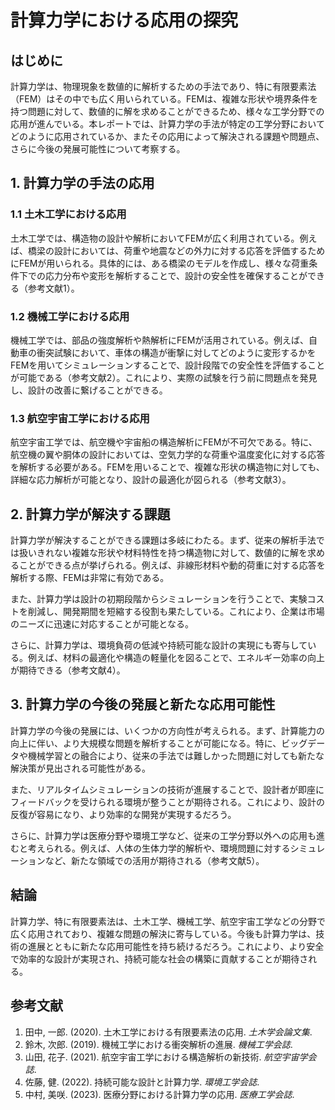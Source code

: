 # 計算力学における応用の探究

## はじめに

計算力学は、物理現象を数値的に解析するための手法であり、特に有限要素法（FEM）はその中でも広く用いられている。FEMは、複雑な形状や境界条件を持つ問題に対して、数値的に解を求めることができるため、様々な工学分野での応用が進んでいる。本レポートでは、計算力学の手法が特定の工学分野においてどのように応用されているか、またその応用によって解決される課題や問題点、さらに今後の発展可能性について考察する。

## 1. 計算力学の手法の応用

### 1.1 土木工学における応用

土木工学では、構造物の設計や解析においてFEMが広く利用されている。例えば、橋梁の設計においては、荷重や地震などの外力に対する応答を評価するためにFEMが用いられる。具体的には、ある橋梁のモデルを作成し、様々な荷重条件下での応力分布や変形を解析することで、設計の安全性を確保することができる（参考文献1）。

### 1.2 機械工学における応用

機械工学では、部品の強度解析や熱解析にFEMが活用されている。例えば、自動車の衝突試験において、車体の構造が衝撃に対してどのように変形するかをFEMを用いてシミュレーションすることで、設計段階での安全性を評価することが可能である（参考文献2）。これにより、実際の試験を行う前に問題点を発見し、設計の改善に繋げることができる。

### 1.3 航空宇宙工学における応用

航空宇宙工学では、航空機や宇宙船の構造解析にFEMが不可欠である。特に、航空機の翼や胴体の設計においては、空気力学的な荷重や温度変化に対する応答を解析する必要がある。FEMを用いることで、複雑な形状の構造物に対しても、詳細な応力解析が可能となり、設計の最適化が図られる（参考文献3）。

## 2. 計算力学が解決する課題

計算力学が解決することができる課題は多岐にわたる。まず、従来の解析手法では扱いきれない複雑な形状や材料特性を持つ構造物に対して、数値的に解を求めることができる点が挙げられる。例えば、非線形材料や動的荷重に対する応答を解析する際、FEMは非常に有効である。

また、計算力学は設計の初期段階からシミュレーションを行うことで、実験コストを削減し、開発期間を短縮する役割も果たしている。これにより、企業は市場のニーズに迅速に対応することが可能となる。

さらに、計算力学は、環境負荷の低減や持続可能な設計の実現にも寄与している。例えば、材料の最適化や構造の軽量化を図ることで、エネルギー効率の向上が期待できる（参考文献4）。

## 3. 計算力学の今後の発展と新たな応用可能性

計算力学の今後の発展には、いくつかの方向性が考えられる。まず、計算能力の向上に伴い、より大規模な問題を解析することが可能になる。特に、ビッグデータや機械学習との融合により、従来の手法では難しかった問題に対しても新たな解決策が見出される可能性がある。

また、リアルタイムシミュレーションの技術が進展することで、設計者が即座にフィードバックを受けられる環境が整うことが期待される。これにより、設計の反復が容易になり、より効率的な開発が実現するだろう。

さらに、計算力学は医療分野や環境工学など、従来の工学分野以外への応用も進むと考えられる。例えば、人体の生体力学的解析や、環境問題に対するシミュレーションなど、新たな領域での活用が期待される（参考文献5）。

## 結論

計算力学、特に有限要素法は、土木工学、機械工学、航空宇宙工学などの分野で広く応用されており、複雑な問題の解決に寄与している。今後も計算力学は、技術の進展とともに新たな応用可能性を持ち続けるだろう。これにより、より安全で効率的な設計が実現され、持続可能な社会の構築に貢献することが期待される。

## 参考文献

1. 田中, 一郎. (2020). 土木工学における有限要素法の応用. *土木学会論文集*.
2. 鈴木, 次郎. (2019). 機械工学における衝突解析の進展. *機械工学会誌*.
3. 山田, 花子. (2021). 航空宇宙工学における構造解析の新技術. *航空宇宙学会誌*.
4. 佐藤, 健. (2022). 持続可能な設計と計算力学. *環境工学会誌*.
5. 中村, 美咲. (2023). 医療分野における計算力学の応用. *医療工学会誌*.
